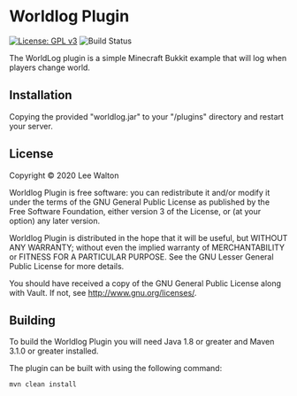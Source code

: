 # Worldlog Plugin
[![License: GPL v3](https://img.shields.io/badge/License-GPLv3-blue.svg)](https://www.gnu.org/licenses/gpl-3.0)
![Build Status](https://github.com/atonewell/WorldLogPlugin/workflows/Build/badge.svg)

The WorldLog plugin is a simple Minecraft Bukkit example that will log 
when players change world.

## Installation
Copying the provided "worldlog.jar" to your "<bukkit-install-dir>/plugins" directory 
and restart your server.

## License
Copyright &copy; 2020 Lee Walton

Worldlog Plugin is free software: you can redistribute it and/or modify
it under the terms of the GNU General Public License as published by
the Free Software Foundation, either version 3 of the License, or
(at your option) any later version.

Worldlog Plugin is distributed in the hope that it will be useful,
but WITHOUT ANY WARRANTY; without even the implied warranty of
MERCHANTABILITY or FITNESS FOR A PARTICULAR PURPOSE.  See the
GNU Lesser General Public License for more details.

You should have received a copy of the GNU General Public License
along with Vault.  If not, see <http://www.gnu.org/licenses/>.

## Building
To build the Worldlog Plugin you will need Java 1.8 or greater and Maven 3.1.0 or greater installed.

The plugin can be built with using the following command:
```
mvn clean install
```
